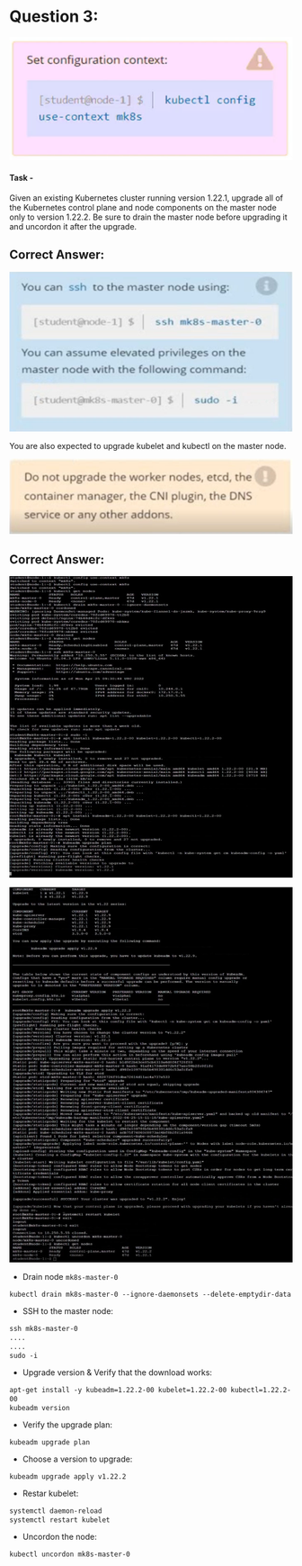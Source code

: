 # Question 3:

![](./context3.png)


#### Task -
Given an existing Kubernetes cluster running version 1.22.1, upgrade all of the Kubernetes control plane and node components on the master node only to version 1.22.2.
Be sure to drain the master node before upgrading it and uncordon it after the upgrade.

## Correct Answer: 
![](./question3.png)

You are also expected to upgrade kubelet and kubectl on the master node.

![](./note.png)

## Correct Answer: 

![](./answer3-01.png)

![](./answer3-02.png)

- Drain node ```mk8s-master-0```
```
kubectl drain mk8s-master-0 --ignore-daemonsets --delete-emptydir-data
```

- SSH to the master node:
```
ssh mk8s-master-0
....
....
sudo -i
```

- Upgrade version & Verify that the download works:
```
apt-get install -y kubeadm=1.22.2-00 kubelet=1.22.2-00 kubectl=1.22.2-00
kubeadm version
```

- Verify the upgrade plan:
```
kubeadm upgrade plan
```

- Choose a version to upgrade:
```
kubeadm upgrade apply v1.22.2
```

- Restar kubelet:
```
systemctl daemon-reload
systemctl restart kubelet
```

- Uncordon the node:
```
kubectl uncordon mk8s-master-0
```